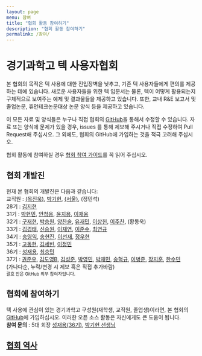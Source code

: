 ```yaml
---
layout: page
menu: 참여
title: "협회 활동 참여하기"
description: "협회 활동 참여하기"
permalink: /참여/
---
```


# 경기과학고 텍 사용자협회

본 협회의 목적은 텍 사용에 대한 진입장벽을 낮추고, 기존 텍 사용자들에게 편의를 제공하는 데에 있습니다.
새로운 사용자들을 위한 텍 입문서는 물론, 텍이 어떻게 활용되는지 구체적으로 보여주는 예제 및 결과물들을 제공하고 있습니다.
또한, 교내 R&E 보고서 및 졸업논문, 휴먼테크논문대상 논문 양식 등을 제공하고 있습니다.

이 모든 자료 및 양식들은 누구나 직접 협회의 <a href="https://github.com/gshslatexintro">GitHub</a>을 통해서 수정할 수 있습니다.
자료 또는 양식에 문제가 있을 경우, issues 를 통해 제보해 주시거나 직접 수정하여 Pull Request해 주십시오.
그 외에도, 협회의 GitHub에 가입하는 것을 적극 고려해 주십시오.

협회 활동에 참여하실 경우 <a href="http://latex.gs.hs.kr/files//An-Introduction-to-LaTeX/An%20Introduction%20to%20LaTeX-ver2.0_beamer/GSHSLaTeXIntro_Contribution.pdf">협회 참여 가이드</a>를 꼭 읽어 주십시오.

<div class="row">
  <div class="col cell1of2">
    <h2>협회 개발진</h2>
    <p>현재 본 협회의 개발진은 다음과 같습니다:
    <br>
    교직원 : <a href="https://github.com/mchinook">(목진욱)</a>, <a href="https://github.com/guitar79">박기현</a>, <a href="https://github.com/WoolSeo">(서울)</a>, (정민석)
    <br>
    28기 : <a href="https://github.com/simnalamburt">김지현</a>
    <br>
    31기 : <a href="https://github.com/KENNYSOFT">박현민</a>, <a href="https://github.com/gsCEA">안청응</a>, <a href="https://github.com/hletrd">윤지용</a>, <a href="https://github.com/Feb30th">이재웅</a>
    <br>
    32기 : <a href="https://github.com/koosaga">구재현</a>, <a href="https://github.com/seungwonpark">박승원</a>, <a href="https://github.com/CSNE">양찬솔</a>, <a href="https://github.com/planetarynebula">유재민</a>, <a href="https://github.com/evenharder">이상헌</a>, <a href="https://github.com/LeeJuChan">이주찬</a>, (황동욱)
    <br>
    33기 : <a href="https://github.com/Kim-kyeongtae">김경태</a>, <a href="https://github.com/namnamseo">신승원</a>, <a href="https://github.com/Qyubey">이재연</a>, <a href="https://github.com/MariAli-Lover">이준수</a>, <a href="https://github.com/SenikaRu">최연규</a>
    <br>
    34기 : <a href="https://github.com/youngikSong">송영익</a>, <a href="https://github.com/PhysSong">송현진</a>, <a href="https://github.com/sunjae627">이선재</a>, <a href="https://github.com/moyamong">정우현</a>
    <br>
    35기 : <a href="https://github.com/andy1902">고동현</a>, <a href="https://github.com/sebinkim">김세빈</a>, <a href="https://github.com/Jungmin2">이정민</a>
    <br>
    36기 : <a href="https://github.com/buttercrab">성재용</a>, <a href="https://github.com/gs18113">최승민</a>
    <br>
    37기 : <a href="https://github.com/junukwon7">권준우</a>, <a href="https://github.com/choco-bear">김도영B</a>, <a href="https://github.com/sungjune222">김성준</a>, <a href="https://github.com/manig235">박영민</a>, <a href="https://github.com/arnold518">박재민</a>, <a href="https://github.com/hyukgyu03">송혁규</a>, <a href="https://github.com/jsnsmt">이병준</a>, <a href="https://github.com/jihoonchang">장지훈</a>, <a href="https://github.com/polaris041437">한수민</a>
    <br>
    (가나다순, 누락/변경 시 제보 혹은 직접 추가바람)
    <br>
    <small>괄호 안은 GitHub 외부 참여자입니다.</small>
    </p>
  </div>
  <div class="col cell1of2">
    <h2>협회에 참여하기</h2>
    <p>
    텍 사용에 관심이 있는 경기과학고 구성원(재학생, 교직원, 졸업생)이라면,
    본 협회의 <a href="https://github.com/gshslatexintro">GitHub</a>에 가입하십시오. 이러한 오픈 소스 활동은 자신에게도 큰 도움이 됩니다.
    <br>
    <b>참여 문의</b> : 5대 회장 <a href="https://gitub.com/buttercrab">성재용(36기)</a>, <a href="https://github.com/guitar79">박기현 선생님</a>
    </p>
    <h2><a href="https://github.com/gshslatexintro/gshslatexintro/wiki/History-of-GSHS-TeX-Society">협회 역사</a></h2>
  </div>
</div>
